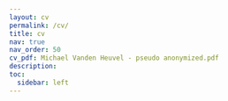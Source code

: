 ```yaml
---
layout: cv
permalink: /cv/
title: cv
nav: true
nav_order: 50
cv_pdf: Michael Vanden Heuvel - pseudo anonymized.pdf
description:
toc:
  sidebar: left
---
```

